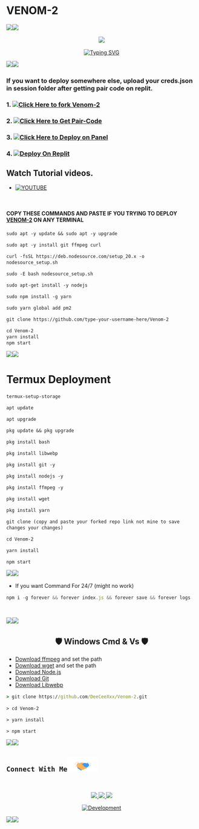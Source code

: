 # VENOM-2
   <a><img src='https://tenor.com/view/sukru-gif-21608907'/></a><a><img src='https://i.imgur.com/LyHic3i.gif'/></a>
<p align="center">
<img src="https://i.imgur.com/o3rgLGK.jpeg"/> 
<p align="center">
  <a href="https://git.io/typing-svg"><img src="https://readme-typing-svg.demolab.com?font=EB+Garamond&weight=800&size=28&duration=4000&pause=1000&random=false&width=435&lines=+_____VENOM+2_____;WHATSAPP+CRASH+x+BUG+BOT;DEVELOPED+BY+DAVID+CYRIL;REALESE+DATE+21%2F6%2F2024." alt="Typing SVG" /></a>
</p>
<a><img src='https://i.imgur.com/LyHic3i.gif'/></a><a><img src='https://i.imgur.com/LyHic3i.gif'/></a>

### If you want to deploy somewhere else, upload your creds.json in session folder after getting pair code on replit. 

### 1. <a href="https://github.com/DeeCeeXxx/Venom-2/fork"><img src="https://img.shields.io/badge/FORK-blue" alt="Click Here to fork Venom-2" width="70"></a>
### 2. <a href="https://replit.com/@davidcyrilx2005/Xeon-PairCode-1"><img src="https://img.shields.io/badge/PAIR_CODE-red" alt="Click Here to Get Pair-Code" width="90"></a>
### 3. <a href="https://pylexnodes.net"><img src="https://img.shields.io/badge/DEPLOY ON PANEL-black" alt="Click Here to Deploy on Panel" width="120"></a>
### 4. <a href='https://replit.com/github/Deeceexxx/Venom-2' target="_blank"><img alt='Deploy On Replit' src='https://img.shields.io/badge/-Deploy On Replit-red?style=for-the-badge&logo=replit&logoColor=white'/></a>
## Watch Tutorial videos.
* [![YOUTUBE](https://img.shields.io/badge/HOW_TO_DEPLOY-red?style=for-the-badge&logo=youtube&logoColor=white)](https://youtu.be/4LuZuByZNwI?si=ZTUB9awhKPD9iIVo)


</br>

#### COPY THESE COMMANDS AND PASTE IF YOU TRYING TO DEPLOY [VENOM-2](https://github.com/DeeCeeXxx/Venom-2) ON ANY TERMINAL
```
sudo apt -y update && sudo apt -y upgrade
```
```
sudo apt -y install git ffmpeg curl
```
```
curl -fsSL https://deb.nodesource.com/setup_20.x -o nodesource_setup.sh
```
```
sudo -E bash nodesource_setup.sh
```
```
sudo apt-get install -y nodejs
```
```
sudo npm install -g yarn
```
```
sudo yarn global add pm2
```
```
git clone https://github.com/type-your-username-here/Venom-2
```
```
cd Venom-2
yarn install 
npm start
```
 

<a><img src='https://i.imgur.com/LyHic3i.gif'/></a><a><img src='https://i.imgur.com/LyHic3i.gif'/></a>
# Termux Deployment
```
termux-setup-storage
```
```
apt update
```
```
apt upgrade
```
```
pkg update && pkg upgrade
```
```
pkg install bash
```
```
pkg install libwebp
```
```
pkg install git -y
```
```
pkg install nodejs -y
```
```
pkg install ffmpeg -y 
```
```
pkg install wget
```
```
pkg install yarn
```
```
git clone (copy and paste your forked repo link not mine to save changes your changes) 
```
```
cd Venom-2
```
```
yarn install
```
```
npm start
```
<a><img src='https://i.imgur.com/LyHic3i.gif'/></a><a><img src='https://i.imgur.com/LyHic3i.gif'/></a>
- If you want Command For 24/7 (might no work) 
```js
npm i -g forever && forever index.js && forever save && forever logs
```
<br>

<a><img src='https://i.imgur.com/LyHic3i.gif'/></a><a><img src='https://i.imgur.com/LyHic3i.gif'/></a>
<br>
<h2 align="center"> 🛡️ Windows Cmd & Vs 🛡️ </h2>

- [Download ffmpeg](https://ffmpeg.org/download.html#build-windows) and set the path
- [Download wget](https://eternallybored.org/misc/wget/releases/) and set the path
- [Download Node.js](https://nodejs.org/en/download/)
- [Download Git](https://git-scm.com/downloads)
- [Download Libwebp](https://developers.google.com/speed/webp/download)

```cmd
> git clone https://github.com/DeeCeeXxx/Venom-2.git
```
```
> cd Venom-2
```
```
> yarn install
```
```
> npm start
```
<a><img src='https://i.imgur.com/LyHic3i.gif'/></a><a><img src='https://i.imgur.com/LyHic3i.gif'/></a>

## ```Connect With Me```<img src="https://github.com/0xAbdulKhalid/0xAbdulKhalid/raw/main/assets/mdImages/handshake.gif" width ="80"></h1> 
 <br> 
<p align="center">
<a href="https://wa.me/2349066528353"><img src="https://img.shields.io/badge/Contact David-25D366?style=for-the-badge&logo=whatsapp&logoColor=white" />
<a href="https://whatsapp.com/channel/0029VaeRru3ADTOEKPCPom0L"><img src="https://img.shields.io/badge/Join Official Channel-25D366?style=for-the-badge&logo=whatsapp&logoColor=white" />
<a href="https://www.youtube.com/@HacktivistHive"><img src="https://img.shields.io/badge/Subscribe-ff0000?style=for-the-badge&logo=youtube&logoColor=ff000000&link=https://www.youtube.com/@HacktivistHive" /><br>
<p align="center">
<img alt="Development" width="250" src="https://media2.giphy.com/media/W9tBvzTXkQopi/giphy.gif?cid=6c09b952xu6syi1fyqfyc04wcfk0qvqe8fd7sop136zxfjyn&ep=v1_internal_gif_by_id&rid=giphy.gif&ct=g" /> </p>
<a><img src='https://i.imgur.com/LyHic3i.gif'/></a><a><img src='https://i.imgur.com/LyHic3i.gif'/></a>

